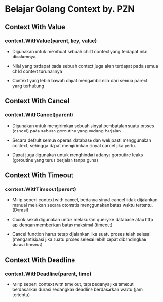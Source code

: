 # Belajar Golang Context by. PZN

## Context With Value

### context.WithValue(parent, key, value)

- Digunakan untuk membuat sebuah child context yang terdapat nilai didalamnya

- Nilai yang terdapat pada sebuah context juga akan terdapat pada semua child context turunannya

- Context yang lebih bawah dapat mengambil nilai dari semua parent yang terhubung

## Context With Cancel

### context.WithCancel(parent)

- Digunakan untuk mengirimkan sebuah sinyal pembatalan suatu proses (cancel) pada sebuah goroutine yang sedang berjalan.

- Secara default semua operasi database dan web pasti menggunakan context, sehingga dapat mengirimkan sinyal cancel jika perlu.

- Dapat juga digunakan untuk menghindari adanya goroutine leaks (goroutine yang terus berjalan tanpa guna)

## Context With Timeout

###  context.WithTimeout(parent)

- Mirip seperti context with cancel, bedanya sinyal cancel tidak dijalankan manual melaikan secara otomatis menggunakan batas waktu tertentu. (Durasi)

- Cocok sekali digunakan untuk melakukan query ke database atau http api dengan memberikan batas maksimal (timeout)

- Cancel function harus tetap dijalankan jika suatu proses telah selesai (mengantisipasi jika suatu proses selesai lebih cepat dibandingkan durasi timeout)

## Context With Deadline

### context.WithDeadline(parent, time)

- Mirip seperti context with time out, tapi bedanya jika timeout berdasarkan durasi sedangkan deadline berdasarkan waktu (jam tertentu)